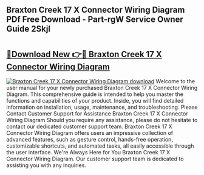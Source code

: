 ## Braxton Creek 17 X Connector Wiring Diagram PDf Free Download - Part-rgW Service Owner Guide 2SkjI

# <h2><a href="http://dfkz9v.blite.top/?on=Braxton+Creek+17+X+Connector+Wiring+Diagram">🔗Download New 👉🔴 Braxton Creek 17 X Connector Wiring Diagram</a></h2>

[![Braxton Creek 17 X Connector Wiring Diagram download](https://i.imgur.com/lujVjoI.png)](http://dfkz9v.blite.top/?on=Braxton+Creek+17+X+Connector+Wiring+Diagram)
Welcome to the user manual for your newly purchased Braxton Creek 17 X Connector Wiring Diagram. This comprehensive guide is intended to help you master the functions and capabilities of your product. Inside, you will find detailed information on installation, usage, maintenance, and troubleshooting. Please Contact Customer Support for Assistance Braxton Creek 17 X Connector Wiring Diagram Should you require any assistance, please do not hesitate to contact our dedicated customer support team. Braxton Creek 17 X Connector Wiring Diagram offers users an impressive collection of advanced features, such as gesture control, hands-free operation, customizable shortcuts, and automated tasks, all easily accessible through the user interface. We're Always Here for You Braxton Creek 17 X Connector Wiring Diagram. Our customer support team is dedicated to assisting you with any inquiries.

